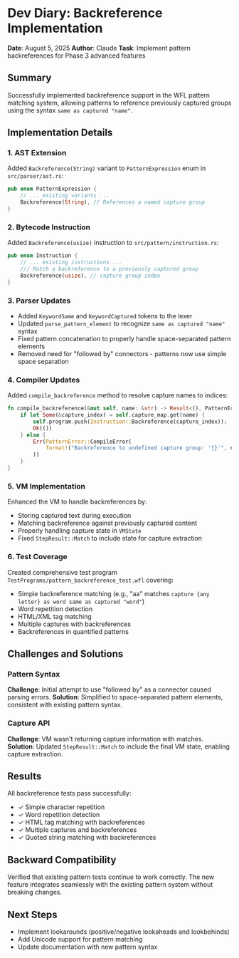 # Dev Diary: Backreference Implementation
**Date**: August 5, 2025
**Author**: Claude
**Task**: Implement pattern backreferences for Phase 3 advanced features

## Summary
Successfully implemented backreference support in the WFL pattern matching system, allowing patterns to reference previously captured groups using the syntax `same as captured "name"`.

## Implementation Details

### 1. AST Extension
Added `Backreference(String)` variant to `PatternExpression` enum in `src/parser/ast.rs`:
```rust
pub enum PatternExpression {
    // ... existing variants ...
    Backreference(String), // References a named capture group
}
```

### 2. Bytecode Instruction
Added `Backreference(usize)` instruction to `src/pattern/instruction.rs`:
```rust
pub enum Instruction {
    // ... existing instructions ...
    /// Match a backreference to a previously captured group
    Backreference(usize), // capture group index
}
```

### 3. Parser Updates
- Added `KeywordSame` and `KeywordCaptured` tokens to the lexer
- Updated `parse_pattern_element` to recognize `same as captured "name"` syntax
- Fixed pattern concatenation to properly handle space-separated pattern elements
- Removed need for "followed by" connectors - patterns now use simple space separation

### 4. Compiler Updates
Added `compile_backreference` method to resolve capture names to indices:
```rust
fn compile_backreference(&mut self, name: &str) -> Result<(), PatternError> {
    if let Some(&capture_index) = self.capture_map.get(name) {
        self.program.push(Instruction::Backreference(capture_index));
        Ok(())
    } else {
        Err(PatternError::CompileError(
            format!("Backreference to undefined capture group: '{}'", name)
        ))
    }
}
```

### 5. VM Implementation
Enhanced the VM to handle backreferences by:
- Storing captured text during execution
- Matching backreference against previously captured content
- Properly handling capture state in `VMState`
- Fixed `StepResult::Match` to include state for capture extraction

### 6. Test Coverage
Created comprehensive test program `TestPrograms/pattern_backreference_test.wfl` covering:
- Simple backreference matching (e.g., "aa" matches `capture {any letter} as word same as captured "word"`)
- Word repetition detection
- HTML/XML tag matching
- Multiple captures with backreferences
- Backreferences in quantified patterns

## Challenges and Solutions

### Pattern Syntax
**Challenge**: Initial attempt to use "followed by" as a connector caused parsing errors.
**Solution**: Simplified to space-separated pattern elements, consistent with existing pattern syntax.

### Capture API
**Challenge**: VM wasn't returning capture information with matches.
**Solution**: Updated `StepResult::Match` to include the final VM state, enabling capture extraction.

## Results
All backreference tests pass successfully:
- ✓ Simple character repetition
- ✓ Word repetition detection
- ✓ HTML tag matching with backreferences
- ✓ Multiple captures and backreferences
- ✓ Quoted string matching with backreferences

## Backward Compatibility
Verified that existing pattern tests continue to work correctly. The new feature integrates seamlessly with the existing pattern system without breaking changes.

## Next Steps
- Implement lookarounds (positive/negative lookaheads and lookbehinds)
- Add Unicode support for pattern matching
- Update documentation with new pattern syntax